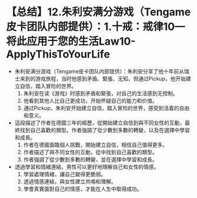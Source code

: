 # 【总结】12.朱利安满分游戏（Tengame皮卡团队内部提供）：1.十戒：戒律10—将此应用于您的生活Law10-ApplyThisToYourLife

-   朱利安满分游戏（Tengame皮卡团队内部提供）：朱利安分享了他十年前从瑞士来到的游戏旅程，当时他感到矛盾、緊張、无知，但通过Pickup，他开始建立自信，踏入冒险的世界。
    1.  朱利安在读《游戏》时感到矛盾和緊張，对自己的生活感到无控制。
    2.  他看到其他人比自己更成功，开始怀疑自己的能力和价值。
    3.  通过Pickup，朱利安开始建立自信，踏入冒险的世界，感受到活着的自由和意义。
-   這段描述了作者在德國三年的經歷，從開始建立自信到與不同女性的互動，最終找到自己喜歡的類型。作者強調了從少數到多數的轉變，以及在選擇中學習和成長。
    1.  作者在德國面臨個人挑戰，開始建立自信，相信自己值得更多。
    2.  作者描述了與不同女性的互動，從中找到自己喜歡的類型。
    3.  作者強調了從少數到多數的轉變，並在選擇中學習和成長。
-   透過學習和情緒連結，男性可以更好地理解自己和女性的情感。
    1.  學習處理情緒，讓自己變得更脆弱。
    2.  透過情感連結，與女性建立共鳴和理解。
    3.  學會真實面對自己的情感，才能在人生中取得成功。